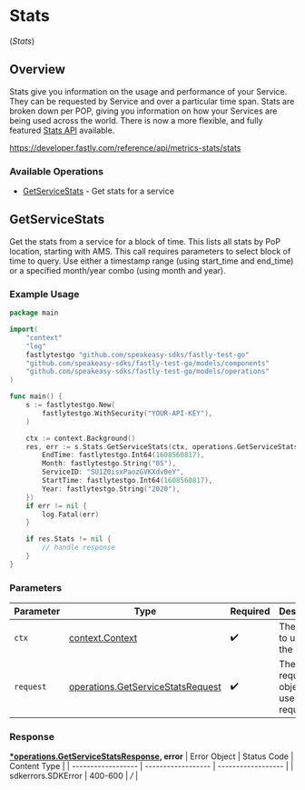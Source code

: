 # Stats
(*Stats*)

## Overview

Stats give you information on the usage and performance of your Service. They can be requested by Service and over a particular time span. Stats are broken down per POP, giving you information on how your Services are being used across the world. There is now a more flexible, and fully featured [Stats API](/reference/api/metrics-stats/historical-stats/) available.

<https://developer.fastly.com/reference/api/metrics-stats/stats>
### Available Operations

* [GetServiceStats](#getservicestats) - Get stats for a service

## GetServiceStats

Get the stats from a service for a block of time. This lists all stats by PoP location, starting with AMS. This call requires parameters to select block of time to query. Use either a timestamp range (using start_time and end_time) or a specified month/year combo (using month and year).

### Example Usage

```go
package main

import(
	"context"
	"log"
	fastlytestgo "github.com/speakeasy-sdks/fastly-test-go"
	"github.com/speakeasy-sdks/fastly-test-go/models/components"
	"github.com/speakeasy-sdks/fastly-test-go/models/operations"
)

func main() {
    s := fastlytestgo.New(
        fastlytestgo.WithSecurity("YOUR-API-KEY"),
    )

    ctx := context.Background()
    res, err := s.Stats.GetServiceStats(ctx, operations.GetServiceStatsRequest{
        EndTime: fastlytestgo.Int64(1608560817),
        Month: fastlytestgo.String("05"),
        ServiceID: "SU1Z0isxPaozGVKXdv0eY",
        StartTime: fastlytestgo.Int64(1608560817),
        Year: fastlytestgo.String("2020"),
    })
    if err != nil {
        log.Fatal(err)
    }

    if res.Stats != nil {
        // handle response
    }
}
```

### Parameters

| Parameter                                                                              | Type                                                                                   | Required                                                                               | Description                                                                            |
| -------------------------------------------------------------------------------------- | -------------------------------------------------------------------------------------- | -------------------------------------------------------------------------------------- | -------------------------------------------------------------------------------------- |
| `ctx`                                                                                  | [context.Context](https://pkg.go.dev/context#Context)                                  | :heavy_check_mark:                                                                     | The context to use for the request.                                                    |
| `request`                                                                              | [operations.GetServiceStatsRequest](../../models/operations/getservicestatsrequest.md) | :heavy_check_mark:                                                                     | The request object to use for the request.                                             |


### Response

**[*operations.GetServiceStatsResponse](../../models/operations/getservicestatsresponse.md), error**
| Error Object       | Status Code        | Content Type       |
| ------------------ | ------------------ | ------------------ |
| sdkerrors.SDKError | 400-600            | */*                |
